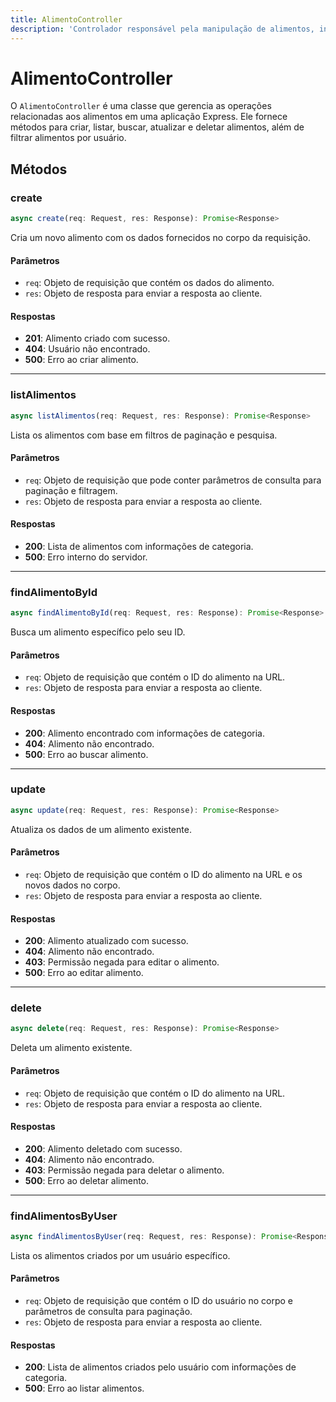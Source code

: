 ```yaml
---
title: AlimentoController
description: 'Controlador responsável pela manipulação de alimentos, incluindo criação, listagem, atualização e exclusão.'
---
```


# AlimentoController

O `AlimentoController` é uma classe que gerencia as operações relacionadas aos alimentos em uma aplicação Express. Ele fornece métodos para criar, listar, buscar, atualizar e deletar alimentos, além de filtrar alimentos por usuário.

## Métodos

### create

```typescript
async create(req: Request, res: Response): Promise<Response>
```

Cria um novo alimento com os dados fornecidos no corpo da requisição.

#### Parâmetros

- `req`: Objeto de requisição que contém os dados do alimento.
- `res`: Objeto de resposta para enviar a resposta ao cliente.

#### Respostas

- **201**: Alimento criado com sucesso.
- **404**: Usuário não encontrado.
- **500**: Erro ao criar alimento.

---

### listAlimentos

```typescript
async listAlimentos(req: Request, res: Response): Promise<Response>
```

Lista os alimentos com base em filtros de paginação e pesquisa.

#### Parâmetros

- `req`: Objeto de requisição que pode conter parâmetros de consulta para paginação e filtragem.
- `res`: Objeto de resposta para enviar a resposta ao cliente.

#### Respostas

- **200**: Lista de alimentos com informações de categoria.
- **500**: Erro interno do servidor.

---

### findAlimentoById

```typescript
async findAlimentoById(req: Request, res: Response): Promise<Response>
```

Busca um alimento específico pelo seu ID.

#### Parâmetros

- `req`: Objeto de requisição que contém o ID do alimento na URL.
- `res`: Objeto de resposta para enviar a resposta ao cliente.

#### Respostas

- **200**: Alimento encontrado com informações de categoria.
- **404**: Alimento não encontrado.
- **500**: Erro ao buscar alimento.

---

### update

```typescript
async update(req: Request, res: Response): Promise<Response>
```

Atualiza os dados de um alimento existente.

#### Parâmetros

- `req`: Objeto de requisição que contém o ID do alimento na URL e os novos dados no corpo.
- `res`: Objeto de resposta para enviar a resposta ao cliente.

#### Respostas

- **200**: Alimento atualizado com sucesso.
- **404**: Alimento não encontrado.
- **403**: Permissão negada para editar o alimento.
- **500**: Erro ao editar alimento.

---

### delete

```typescript
async delete(req: Request, res: Response): Promise<Response>
```

Deleta um alimento existente.

#### Parâmetros

- `req`: Objeto de requisição que contém o ID do alimento na URL.
- `res`: Objeto de resposta para enviar a resposta ao cliente.

#### Respostas

- **200**: Alimento deletado com sucesso.
- **404**: Alimento não encontrado.
- **403**: Permissão negada para deletar o alimento.
- **500**: Erro ao deletar alimento.

---

### findAlimentosByUser

```typescript
async findAlimentosByUser(req: Request, res: Response): Promise<Response>
```

Lista os alimentos criados por um usuário específico.

#### Parâmetros

- `req`: Objeto de requisição que contém o ID do usuário no corpo e parâmetros de consulta para paginação.
- `res`: Objeto de resposta para enviar a resposta ao cliente.

#### Respostas

- **200**: Lista de alimentos criados pelo usuário com informações de categoria.
- **500**: Erro ao listar alimentos.
